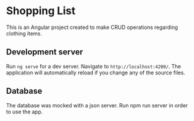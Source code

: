 # Shopping List

This is an Angular project created to make CRUD operations regarding clothing items.

## Development server

Run `ng serve` for a dev server. Navigate to `http://localhost:4200/`. The application will automatically reload if you change any of the source files.

## Database

The database was mocked with a json server. Run npm run server in order to use the app.

